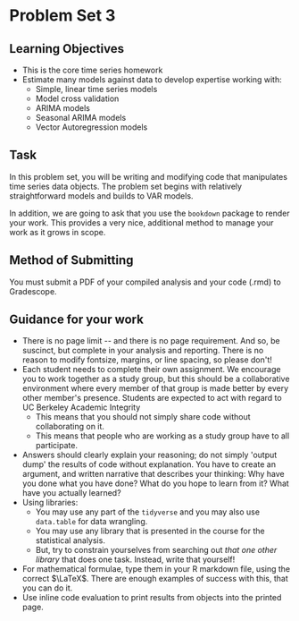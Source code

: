 # Problem Set 3 

## Learning Objectives 

- This is the core time series homework
- Estimate many models against data to develop expertise working with: 
  - Simple, linear time series models 
  - Model cross validation
  - ARIMA models
  - Seasonal ARIMA models 
  - Vector Autoregression models 

## Task 

In this problem set, you will be writing and modifying code that manipulates time series data objects. The problem set begins with relatively straightforward models and builds to VAR models.

In addition, we are going to ask that you use the `bookdown` package to render your work. This provides a very nice, additional method to manage your work as it grows in scope.

## Method of Submitting 

You must submit a PDF of your compiled analysis and your code (.rmd) to Gradescope.

## Guidance for your work

- There is no page limit -- and there is no page requirement. And so, be suscinct, but complete in your analysis and reporting. There is no reason to modify fontsize, margins, or line spacing, so please don't!  
- Each student needs to complete their own assignment. We encourage you to work together as a study group, but this should be a collaborative environment where every member of that group is made better by every other member's presence. Students are expected to act with regard to UC Berkeley Academic Integrity
  - This means that you should not simply share code without collaborating on it. 
  - This means that people who are working as a study group have to all participate. 
- Answers should clearly explain your reasoning; do not simply 'output dump' the results of code without explanation. You have to create an argument, and written narrative that describes your thinking: Why have you done what you have done? What do you hope to learn from it? What have you actually learned?  
- Using libraries: 
  - You may use any part of the `tidyverse` and you may also use `data.table` for data wrangling. 
  - You may use any library that is presented in the course for the statistical analysis.
  - But, try to constrain yourselves from searching out *that one other library* that does one task. Instead, write that yourself! 
- For mathematical formulae, type them in your R markdown file, using the correct $\LaTeX$. There are enough examples of success with this, that you can do it. 
- Use inline code evaluation to print results from objects into the printed page. 
